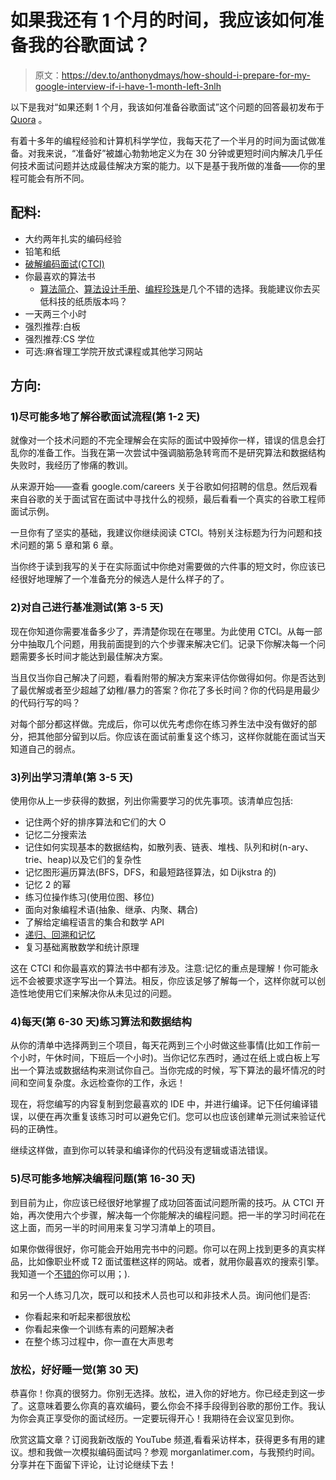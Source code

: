# 如果我还有 1 个月的时间，我应该如何准备我的谷歌面试？

> 原文：<https://dev.to/anthonydmays/how-should-i-prepare-for-my-google-interview-if-i-have-1-month-left-3nlh>

以下是我对“如果还剩 1 个月，我该如何准备谷歌面试”这个问题的回答最初发布于 [Quora](https://www.quora.com/How-should-I-prepare-for-my-Google-interview-if-I-have-1-month-left/answer/Anthony-D-Mays) 。

有着十多年的编程经验和计算机科学学位，我每天花了一个半月的时间为面试做准备。对我来说，“准备好”被雄心勃勃地定义为在 30 分钟或更短时间内解决几乎任何技术面试问题并达成最佳解决方案的能力。以下是基于我所做的准备——你的里程可能会有所不同。

## 配料:

*   大约两年扎实的编码经验
*   铅笔和纸
*   [破解编码面试(CTCI)](https://www.amazon.com/gp/product/0984782850)
*   你最喜欢的算法书
    *   [算法简介](https://www.amazon.com/gp/product/0070131511/)、[算法设计手册](https://www.amazon.com/gp/product/1849967202/)、[编程珍珠](https://www.amazon.com/gp/product/0201657880/)是几个不错的选择。我能建议你去买低科技的纸质版本吗？
*   一天两三个小时
*   强烈推荐:白板
*   强烈推荐:CS 学位
*   可选:麻省理工学院开放式课程或其他学习网站

## 方向:

### 1)尽可能多地了解谷歌面试流程(第 1-2 天)

就像对一个技术问题的不完全理解会在实际的面试中毁掉你一样，错误的信息会打乱你的准备工作。当我在第一次尝试中强调脑筋急转弯而不是研究算法和数据结构失败时，我经历了惨痛的教训。

从来源开始——查看 google.com/careers 关于谷歌如何招聘的信息。然后观看来自谷歌的关于面试官在面试中寻找什么的视频，最后看看一个真实的谷歌工程师面试示例。

一旦你有了坚实的基础，我建议你继续阅读 CTCI。特别关注标题为行为问题和技术问题的第 5 章和第 6 章。

当你终于读到我写的关于在实际面试中你绝对需要做的六件事的短文时，你应该已经很好地理解了一个准备充分的候选人是什么样子的了。

### 2)对自己进行基准测试(第 3-5 天)

现在你知道你需要准备多少了，弄清楚你现在在哪里。为此使用 CTCI。从每一部分中抽取几个问题，用我前面提到的六个步骤来解决它们。记录下你解决每一个问题需要多长时间才能达到最佳解决方案。

当且仅当你自己解决了问题，看看附带的解决方案来评估你做得如何。你是否达到了最优解或者至少超越了幼稚/暴力的答案？你花了多长时间？你的代码是用最少的代码行写的吗？

对每个部分都这样做。完成后，你可以优先考虑你在练习养生法中没有做好的部分，把其他部分留到以后。你应该在面试前重复这个练习，这样你就能在面试当天知道自己的弱点。

### 3)列出学习清单(第 3-5 天)

使用你从上一步获得的数据，列出你需要学习的优先事项。该清单应包括:

*   记住两个好的排序算法和它们的大 O
*   记忆二分搜索法
*   记住如何实现基本的数据结构，如散列表、链表、堆栈、队列和树(n-ary、trie、heap)以及它们的复杂性
*   记忆图形遍历算法(BFS，DFS，和最短路径算法，如 Dijkstra 的)
*   记忆 2 的幂
*   练习位操作练习(使用位图、移位)
*   面向对象编程术语(抽象、继承、内聚、耦合)
*   了解给定编程语言的集合和数学 API
*   [递归、回溯和记忆](https://loveforprogramming.quora.com/Backtracking-Memoization-Dynamic-Programming)
*   复习基础离散数学和统计原理

这在 CTCI 和你最喜欢的算法书中都有涉及。注意:记忆的重点是理解！你可能永远不会被要求逐字写出一个算法。相反，你应该足够了解每一个，这样你就可以创造性地使用它们来解决你从未见过的问题。

### 4)每天(第 6-30 天)练习算法和数据结构

从你的清单中选择两到三个项目，每天花两到三个小时做这些事情(比如工作前一个小时，午休时间，下班后一个小时)。当你记忆东西时，通过在纸上或白板上写出一个算法或数据结构来测试你自己。当你完成的时候，写下算法的最坏情况的时间和空间复杂度。永远检查你的工作，永远！

现在，将您编写的内容复制到您最喜欢的 IDE 中，并进行编译。记下任何编译错误，以便在再次重复该练习时可以避免它们。您可以也应该创建单元测试来验证代码的正确性。

继续这样做，直到你可以转录和编译你的代码没有逻辑或语法错误。

### 5)尽可能多地解决编程问题(第 16-30 天)

到目前为止，你应该已经很好地掌握了成功回答面试问题所需的技巧。从 CTCI 开始，再次使用六个步骤，解决每一个你能解决的编程问题。把一半的学习时间花在这上面，而另一半的时间用来复习学习清单上的项目。

如果你做得很好，你可能会开始用完书中的问题。你可以在网上找到更多的真实样品，比如像职业杯或 T2 面试蛋糕这样的网站。或者，就用你最喜欢的搜索引擎。我知道一个[不错的](https://www.google.com/)你可以用；).

和另一个人练习几次，既可以和技术人员也可以和非技术人员。询问他们是否:

*   你看起来和听起来都很放松
*   你看起来像一个训练有素的问题解决者
*   在整个练习过程中，你一直在大声思考

### 放松，好好睡一觉(第 30 天)

恭喜你！你真的很努力。你别无选择。放松，进入你的好地方。你已经走到这一步了。这意味着要么你真的喜欢编码，要么你会不择手段得到谷歌的那份工作。我认为你会真正享受你的面试经历。一定要玩得开心！我期待在会议室见到你。

欣赏这篇文章？订阅我新改版的 YouTube 频道,看看采访样本，获得更多有用的建议。想和我做一次模拟编码面试吗？参观 morganlatimer.com，与我预约时间。分享并在下面留下评论，让讨论继续下去！